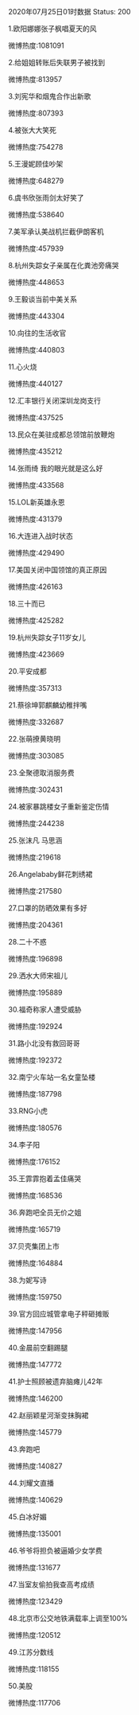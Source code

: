 2020年07月25日01时数据
Status: 200

1.欧阳娜娜张子枫唱夏天的风

微博热度:1081091

2.给姐姐转账后失联男子被找到

微博热度:813957

3.刘宪华和烟鬼合作出新歌

微博热度:807393

4.被张大大笑死

微博热度:754278

5.王漫妮顾佳吵架

微博热度:648279

6.虞书欣张雨剑太好笑了

微博热度:538640

7.美军承认美战机拦截伊朗客机

微博热度:457939

8.杭州失踪女子亲属在化粪池旁痛哭

微博热度:448653

9.王毅谈当前中美关系

微博热度:443304

10.向往的生活收官

微博热度:440803

11.心火烧

微博热度:440127

12.汇丰银行关闭深圳龙岗支行

微博热度:437525

13.民众在美驻成都总领馆前放鞭炮

微博热度:435212

14.张雨绮 我的眼光就是这么好

微博热度:433568

15.LOL新英雄永恩

微博热度:431379

16.大连进入战时状态

微博热度:429490

17.美国关闭中国领馆的真正原因

微博热度:426163

18.三十而已

微博热度:425282

19.杭州失踪女子11岁女儿

微博热度:423669

20.平安成都

微博热度:357313

21.蔡徐坤郭麒麟幼稚拌嘴

微博热度:332687

22.张萌撩黄晓明

微博热度:303085

23.全聚德取消服务费

微博热度:302431

24.被家暴跳楼女子重新鉴定伤情

微博热度:244238

25.张沫凡 马思涵

微博热度:219618

26.Angelababy鲜花刺绣裙

微博热度:217580

27.口罩的防晒效果有多好

微博热度:204361

28.二十不惑

微博热度:196898

29.洒水大师宋祖儿

微博热度:195889

30.福奇称家人遭受威胁

微博热度:192924

31.路小北没有救回哥哥

微博热度:192372

32.南宁火车站一名女童坠楼

微博热度:187798

33.RNG小虎

微博热度:180576

34.李子阳

微博热度:176152

35.王霏霏抱着孟佳痛哭

微博热度:168536

36.奔跑吧全员无价之姐

微博热度:165719

37.贝壳集团上市

微博热度:164884

38.为妮写诗

微博热度:159750

39.官方回应城管拿电子秤砸摊贩

微博热度:147956

40.金晨前空翻踢腿

微博热度:147772

41.护士照顾被遗弃脑瘫儿42年

微博热度:146200

42.赵丽颖星河渐变抹胸裙

微博热度:145779

43.奔跑吧

微博热度:140827

44.刘耀文直播

微博热度:140629

45.白冰好媚

微博热度:135001

46.爷爷将担负被逼婚少女学费

微博热度:131677

47.当室友偷拍我查高考成绩

微博热度:123429

48.北京市公交地铁满载率上调至100%

微博热度:120512

49.江苏分数线

微博热度:118155

50.美股

微博热度:117706

